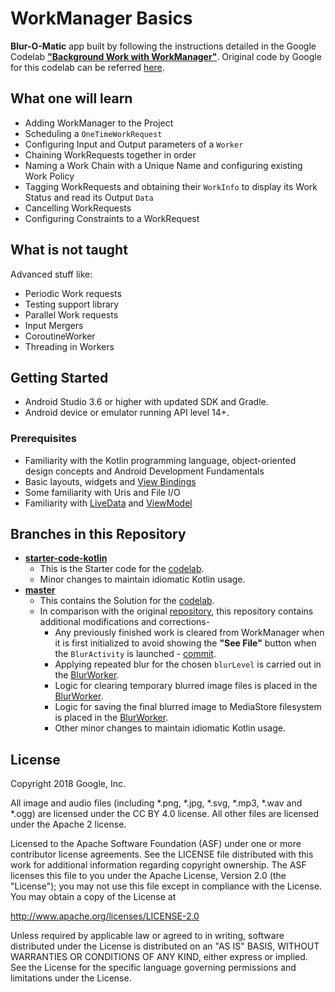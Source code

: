 # WorkManager Basics

**Blur-O-Matic** app built by following the instructions detailed in the Google Codelab **["Background Work with WorkManager"][WorkManager Basics Codelab]**. Original code by Google for this codelab can be referred [here][WorkManager Basics Repository].

## What one will learn

* Adding WorkManager to the Project
* Scheduling a `OneTimeWorkRequest`
* Configuring Input and Output parameters of a `Worker`
* Chaining WorkRequests together in order
* Naming a Work Chain with a Unique Name and configuring existing Work Policy
* Tagging WorkRequests and obtaining their `WorkInfo` to display its Work Status and read its Output `Data`
* Cancelling WorkRequests
* Configuring Constraints to a WorkRequest

## What is not taught

Advanced stuff like:
* Periodic Work requests
* Testing support library
* Parallel Work requests
* Input Mergers
* CoroutineWorker
* Threading in Workers

## Getting Started

* Android Studio 3.6 or higher with updated SDK and Gradle.
* Android device or emulator running API level 14+.

### Prerequisites
* Familiarity with the Kotlin programming language, object-oriented design concepts and Android Development Fundamentals
* Basic layouts, widgets and [View Bindings](https://d.android.com/topic/libraries/view-binding)
* Some familiarity with Uris and File I/O
* Familiarity with [LiveData](https://developer.android.com/topic/libraries/architecture/livedata) and [ViewModel](https://developer.android.com/topic/libraries/architecture/viewmodel)

## Branches in this Repository

* **[starter-code-kotlin](https://github.com/kaushiknsanji/android-workmanager-basics/tree/starter-code-kotlin)**
	* This is the Starter code for the [codelab][WorkManager Basics Codelab].
	* Minor changes to maintain idiomatic Kotlin usage.
* **[master](https://github.com/kaushiknsanji/android-workmanager-basics/tree/master)**
	* This contains the Solution for the [codelab][WorkManager Basics Codelab].
    * In comparison with the original [repository][WorkManager Basics Repository], this repository contains additional modifications and corrections-
		* Any previously finished work is cleared from WorkManager when it is first initialized to avoid showing the **"See File"** button when the `BlurActivity` is launched - [commit](https://github.com/kaushiknsanji/android-workmanager-basics/commits/master/bf6fe88d15a7bef56c12bf8e3ee80a32717c29ea).
		* Applying repeated blur for the chosen `blurLevel` is carried out in the [BlurWorker](https://github.com/kaushiknsanji/android-workmanager-basics/blob/b9fc18ea4c3982df57a7bd6250dc53ee348b27b5/app/src/main/java/com/example/background/workers/WorkerUtils.kt#L94-L171).
		* Logic for clearing temporary blurred image files is placed in the [BlurWorker](https://github.com/kaushiknsanji/android-workmanager-basics/blob/b9fc18ea4c3982df57a7bd6250dc53ee348b27b5/app/src/main/java/com/example/background/workers/WorkerUtils.kt#L202-L225).
		* Logic for saving the final blurred image to MediaStore filesystem is placed in the [BlurWorker](https://github.com/kaushiknsanji/android-workmanager-basics/blob/b9fc18ea4c3982df57a7bd6250dc53ee348b27b5/app/src/main/java/com/example/background/workers/WorkerUtils.kt#L227-L261).
		* Other minor changes to maintain idiomatic Kotlin usage.

## License

Copyright 2018 Google, Inc.

All image and audio files (including *.png, *.jpg, *.svg, *.mp3, *.wav
and *.ogg) are licensed under the CC BY 4.0 license. All other files are
licensed under the Apache 2 license.

Licensed to the Apache Software Foundation (ASF) under one or more contributor
license agreements.  See the LICENSE file distributed with this work for
additional information regarding copyright ownership.  The ASF licenses this
file to you under the Apache License, Version 2.0 (the "License"); you may not
use this file except in compliance with the License.  You may obtain a copy of
the License at

  http://www.apache.org/licenses/LICENSE-2.0

Unless required by applicable law or agreed to in writing, software
distributed under the License is distributed on an "AS IS" BASIS, WITHOUT
WARRANTIES OR CONDITIONS OF ANY KIND, either express or implied.  See the
License for the specific language governing permissions and limitations under
the License.		

<!-- Reference Style Links are to be placed after this -->
[WorkManager Basics Codelab]: https://codelabs.developers.google.com/codelabs/android-workmanager/index.html
[WorkManager Basics Repository]: https://github.com/googlecodelabs/android-workmanager/tree/kotlin
